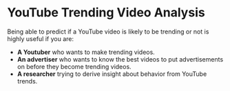 # YouTube Trending Video Analysis

Being able to predict if a YouTube video is likely to be trending or not is highly useful if you are:
- **A Youtuber** who wants to make trending videos. 
- **An advertiser** who wants to know the best videos to put advertisements on before they become trending videos. 
- **A researcher** trying to derive insight about behavior from YouTube trends.


